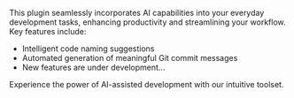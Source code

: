 This plugin seamlessly incorporates AI capabilities into your everyday development tasks, enhancing productivity and streamlining your workflow. Key features include:

- Intelligent code naming suggestions
- Automated generation of meaningful Git commit messages
- New features are under development...

Experience the power of AI-assisted development with our intuitive toolset.
